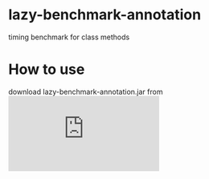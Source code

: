 # lazy-benchmark-annotation
timing benchmark for class methods

# How to use
download lazy-benchmark-annotation.jar from ![here](
https://github.com/DmitryBelenov/lazy-benchmark-annotation/blob/master/lazy-benchmark-annotation.jar)

